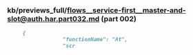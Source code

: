 ### kb/previews_full/flows__service-first__master-and-slot@auth.har.part032.md (part 002)

```md
     {
                  "functionName": "At",
                  "scr
```

```
